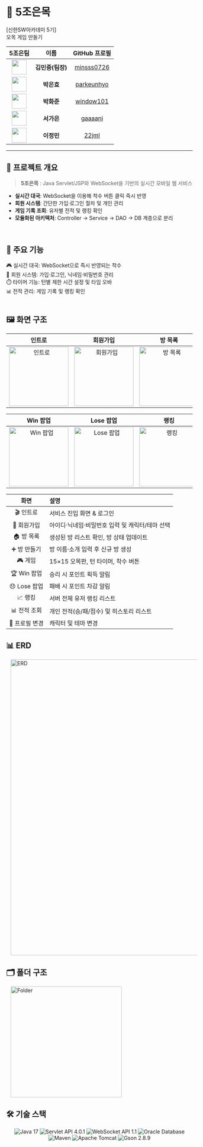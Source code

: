 # 🚀 5조은목
[신한SW아카데미 5기] <br>
오목 게임 만들기 <br>

| 5조은팀 | 이름 | GitHub 프로필 |
|:---:|:---:|:---:|
| <img src="https://github.com/minsss0726.png" width="40" />| **김민중(팀장)**  | [minsss0726](https://github.com/minsss0726) |
| <img src="https://github.com/parkeunhyo.png" width="40" /> |**박은효** | [parkeunhyo](https://github.com/parkeunhyo) |
| <img src="https://github.com/window101.png" width="40" /> |**박화준** | [window101](https://github.com/window101) |
| <img src="https://github.com/gaaaani.png" width="40" /> |**서가은** | [gaaaani](https://github.com/gaaaani) |
| <img src="https://github.com/22jml.png" width="40" /> |**이정민** | [22jml](https://github.com/22jml) |
---


## 📖 프로젝트 개요

> **5조은목** : Java Servlet/JSP와 WebSocket을 기반의 실시간 모바일 웹 서비스


- **실시간 대국**: WebSocket을 이용해 착수 버튼 클릭 즉시 반영  
- **회원 시스템**: 간단한 가입·로그인 절차 및 개인 관리  
- **게임 기록 조회**: 유저별 전적 및 랭킹 확인
- **모듈화된 아키텍처**: Controller → Service → DAO → DB 계층으로 분리 
<br>

## 🎯 주요 기능
🎮 실시간 대국: WebSocket으로 즉시 반영되는 착수 <br>
📝 회원 시스템: 가입·로그인, 닉네임·비밀번호 관리 <br>
⏱️ 타이머 기능: 턴별 제한 시간 설정 및 타임 오바 <br>
📊 전적 관리: 게임 기록 및 랭킹 확인 <br>
<br>

## 🖼️ 화면 구조

| 인트로 | 회원가입 | 방 목록 | 방 만들기 | 게임 |
|:---:|:---:|:---:|:---:|:---:|
| <img src="https://github.com/user-attachments/assets/6e1b4ae3-f947-4dfd-9cc6-6519462703d6" alt="인트로" width="160" /> | <img src="https://github.com/user-attachments/assets/3eb22088-f5f8-43c6-b47e-0ae64c6ca932" alt="회원가입" width="160" /> | <img src="https://github.com/user-attachments/assets/14423937-728f-4a3a-a22a-a664e9366a20" alt="방 목록" width="160" /> | <img src="https://github.com/user-attachments/assets/13d1e06a-8cca-4626-8827-9ccfaf3d2591" alt="방 만들기" width="160" /> | <img src="https://github.com/user-attachments/assets/7e2b0fa3-2e4e-4314-90f2-57c56339e0e1" alt="게임" width="160" /> |

| Win 팝업 | Lose 팝업 | 랭킹 | 전적 조회 | 프로필 변경 |
|:---:|:---:|:---:|:---:|:---:|
| <img src="https://github.com/user-attachments/assets/3774e41e-c358-45fa-979a-36bfa0bebaac" alt="Win 팝업" width="160" /> | <img src="https://github.com/user-attachments/assets/f11bebc0-102f-4876-bc0c-d47069d5120d" alt="Lose 팝업" width="160" /> | <img src="https://github.com/user-attachments/assets/d282db8d-f4bf-4e8f-8cf7-e8317ad3f5af" alt="랭킹" width="160" /> | <img src="https://github.com/user-attachments/assets/d5059eb5-28f3-49da-92bb-917054af39cd" alt="전적 조회" width="160" /> | <img src="https://github.com/user-attachments/assets/5ed66137-219e-4c76-8d0f-c06a441aa0b2" alt="프로필 변경" width="160" /> |


| 화면            | 설명                                                    |
|:--------------:|:------------------------------------------------------|
| 🎬 인트로       | 서비스 진입 화면 & 로그인                                  |
| 🔑 회원가입     | 아이디·닉네임·비밀번호 입력 및 캐릭터/테마 선택           |
| 🏠 방 목록      | 생성된 방 리스트 확인, 방 상태 업데이트            |
| ➕ 방 만들기     | 방 이름·소개 입력 후 신규 방 생성                        |
| 🎮 게임         | 15×15 오목판, 턴 타이머, 착수 버튼                |
| 🏆 Win 팝업     | 승리 시 포인트 획득 알림                                 |
| 😞 Lose 팝업    | 패배 시 포인트 차감 알림                                 |
| 📈 랭킹         | 서버 전체 유저 랭킹 리스트                               |
| 📊 전적 조회    | 개인 전적(승/패/점수) 및 히스토리 리스트                 |
| 👤 프로필 변경  | 캐릭터 및 테마 변경                                      |


## 📊 ERD
  <img src="https://github.com/user-attachments/assets/43534a05-98c2-4f3b-9f4d-83adad9a5f2e" alt="ERD" width="800" style="margin:0 12px;" />
  <br>
  
## 🗂️ 폴더 구조
<img src="https://github.com/user-attachments/assets/b7df6dfb-c800-4b70-87be-b17960d5c1a3" alt="Folder" width="300" style="margin:0 12px;" />
<br>

## 🛠️ 기술 스택

<p align="center">
  <img src="https://img.shields.io/badge/Java-17-007396?logo=java&logoColor=white" alt="Java 17" />
  <img src="https://img.shields.io/badge/Servlet_API-4.0.1-6DB33F?logo=apachetomcat&logoColor=white" alt="Servlet API 4.0.1" />
  <img src="https://img.shields.io/badge/WebSocket-1.1-35495E?logo=websocket&logoColor=white" alt="WebSocket API 1.1" />
  <img src="https://img.shields.io/badge/Oracle_DB-–-F80000?logo=oracle&logoColor=white" alt="Oracle Database" />
  <img src="https://img.shields.io/badge/Maven-3.8.4-C71A36?logo=apachemaven&logoColor=white" alt="Maven" />
  <img src="https://img.shields.io/badge/Apache_Tomcat-9.x-F8DC75?logo=apachetomcat&logoColor=black" alt="Apache Tomcat" />
  <img src="https://img.shields.io/badge/Gson-2.8.9-4285F4?logo=google&logoColor=white" alt="Gson 2.8.9" />
</p>
<br>
